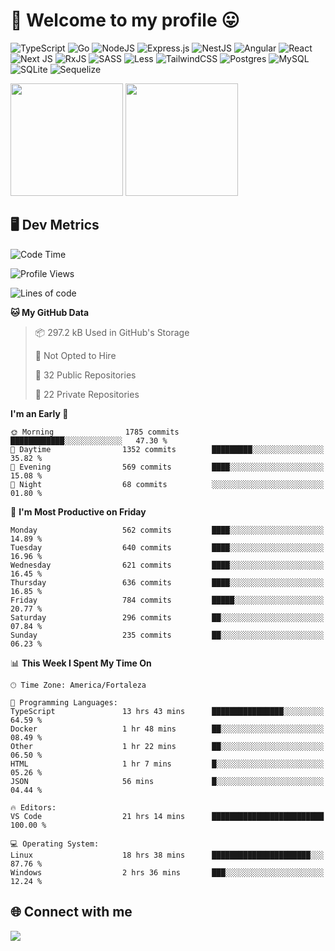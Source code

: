 # 🎉 Welcome to my profile 😛

![TypeScript](https://img.shields.io/badge/typescript-%23007ACC.svg?style=for-the-badge&logo=typescript&logoColor=white)
![Go](https://img.shields.io/badge/go-%2300ADD8.svg?style=for-the-badge&logo=go&logoColor=white)
![NodeJS](https://img.shields.io/badge/node.js-6DA55F?style=for-the-badge&logo=node.js&logoColor=white)
![Express.js](https://img.shields.io/badge/express.js-%23404d59.svg?style=for-the-badge&logo=express&logoColor=%2361DAFB)
![NestJS](https://img.shields.io/badge/nestjs-%23E0234E.svg?style=for-the-badge&logo=nestjs&logoColor=white)
![Angular](https://img.shields.io/badge/angular-%23DD0031.svg?style=for-the-badge&logo=angular&logoColor=white)
![React](https://img.shields.io/badge/react-%2320232a.svg?style=for-the-badge&logo=react&logoColor=%2361DAFB)
![Next JS](https://img.shields.io/badge/Next-black?style=for-the-badge&logo=next.js&logoColor=white)
![RxJS](https://img.shields.io/badge/rxjs-%23B7178C.svg?style=for-the-badge&logo=reactivex&logoColor=white)
![SASS](https://img.shields.io/badge/SASS-hotpink.svg?style=for-the-badge&logo=SASS&logoColor=white)
![Less](https://img.shields.io/badge/less-2B4C80?style=for-the-badge&logo=less&logoColor=white)
![TailwindCSS](https://img.shields.io/badge/tailwindcss-%2338B2AC.svg?style=for-the-badge&logo=tailwind-css&logoColor=white)
![Postgres](https://img.shields.io/badge/postgres-%23316192.svg?style=for-the-badge&logo=postgresql&logoColor=white)
![MySQL](https://img.shields.io/badge/mysql-4479A1.svg?style=for-the-badge&logo=mysql&logoColor=white)
![SQLite](https://img.shields.io/badge/sqlite-%2307405e.svg?style=for-the-badge&logo=sqlite&logoColor=white)
![Sequelize](https://img.shields.io/badge/Sequelize-52B0E7?style=for-the-badge&logo=Sequelize&logoColor=white)

<div>
  <img height="180em" src="https://github-readme-stats.vercel.app/api?username=VinicciusSantos&include_all_commits=true&count_private=true&theme=github_dark"/>
  <img height="180em" src="https://github-readme-stats.vercel.app/api/top-langs/?username=VinicciusSantos&langs_count=6&layout=compact&include_all_commits=true&count_private=true&theme=github_dark"/>
</div>

## 🖥️ Dev Metrics

<!--START_SECTION:waka-->
![Code Time](http://img.shields.io/badge/Code%20Time-2%2C088%20hrs%2019%20mins-blue)

![Profile Views](http://img.shields.io/badge/Profile%20Views-0-blue)

![Lines of code](https://img.shields.io/badge/From%20Hello%20World%20I%27ve%20Written-5.5%20million%20lines%20of%20code-blue)

**🐱 My GitHub Data** 

> 📦 297.2 kB Used in GitHub's Storage 
 > 
> 🚫 Not Opted to Hire
 > 
> 📜 32 Public Repositories 
 > 
> 🔑 22 Private Repositories 
 > 
**I'm an Early 🐤** 

```text
🌞 Morning                1785 commits        ████████████░░░░░░░░░░░░░   47.30 % 
🌆 Daytime                1352 commits        █████████░░░░░░░░░░░░░░░░   35.82 % 
🌃 Evening                569 commits         ████░░░░░░░░░░░░░░░░░░░░░   15.08 % 
🌙 Night                  68 commits          ░░░░░░░░░░░░░░░░░░░░░░░░░   01.80 % 
```
📅 **I'm Most Productive on Friday** 

```text
Monday                   562 commits         ████░░░░░░░░░░░░░░░░░░░░░   14.89 % 
Tuesday                  640 commits         ████░░░░░░░░░░░░░░░░░░░░░   16.96 % 
Wednesday                621 commits         ████░░░░░░░░░░░░░░░░░░░░░   16.45 % 
Thursday                 636 commits         ████░░░░░░░░░░░░░░░░░░░░░   16.85 % 
Friday                   784 commits         █████░░░░░░░░░░░░░░░░░░░░   20.77 % 
Saturday                 296 commits         ██░░░░░░░░░░░░░░░░░░░░░░░   07.84 % 
Sunday                   235 commits         ██░░░░░░░░░░░░░░░░░░░░░░░   06.23 % 
```


📊 **This Week I Spent My Time On** 

```text
🕑︎ Time Zone: America/Fortaleza

💬 Programming Languages: 
TypeScript               13 hrs 43 mins      ████████████████░░░░░░░░░   64.59 % 
Docker                   1 hr 48 mins        ██░░░░░░░░░░░░░░░░░░░░░░░   08.49 % 
Other                    1 hr 22 mins        ██░░░░░░░░░░░░░░░░░░░░░░░   06.50 % 
HTML                     1 hr 7 mins         █░░░░░░░░░░░░░░░░░░░░░░░░   05.26 % 
JSON                     56 mins             █░░░░░░░░░░░░░░░░░░░░░░░░   04.44 % 

🔥 Editors: 
VS Code                  21 hrs 14 mins      █████████████████████████   100.00 % 

💻 Operating System: 
Linux                    18 hrs 38 mins      ██████████████████████░░░   87.76 % 
Windows                  2 hrs 36 mins       ███░░░░░░░░░░░░░░░░░░░░░░   12.24 % 
```


<!--END_SECTION:waka-->

## 🌐 Connect with me

<a href="https://www.linkedin.com/in/vinicius-guedes-b817aa223/"><img src="https://img.shields.io/badge/LinkedIn-0077B5?style=for-the-badge&logo=linkedin&logoColor=white"/></a>

